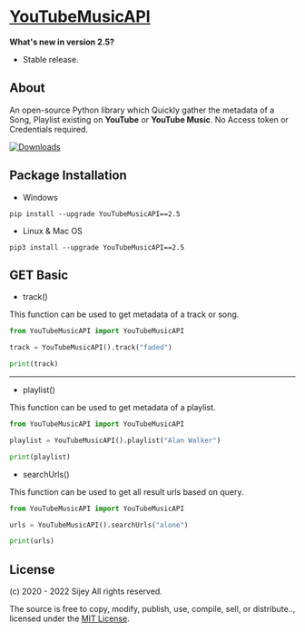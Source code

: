# [YouTubeMusicAPI](https://pypi.org/project/YouTubeMusicAPI/)

**What's new  in version 2.5?**

- Stable release.

## About
An open-source Python library which Quickly gather the metadata of a Song, Playlist existing on **YouTube** or **YouTube Music**. No Access token or Credentials required.

[![Downloads](https://static.pepy.tech/personalized-badge/youtubemusicapi?period=total&units=none&left_color=black&right_color=blue&left_text=Downloads)](https://pepy.tech/project/youtubemusicapi)

## Package Installation
- Windows

`pip install --upgrade YouTubeMusicAPI==2.5`

- Linux & Mac OS

`pip3 install --upgrade YouTubeMusicAPI==2.5`

## GET Basic 

- track()

This function can be used to get metadata of a track or song.

```python
from YouTubeMusicAPI import YouTubeMusicAPI

track = YouTubeMusicAPI().track("faded")

print(track)
```

<hr>

- playlist()

This function can be used to get metadata of a playlist.

```python
from YouTubeMusicAPI import YouTubeMusicAPI

playlist = YouTubeMusicAPI().playlist("Alan Walker")

print(playlist)
```

- searchUrls()

This function can be used to get all result urls based on query.

```python
from YouTubeMusicAPI import YouTubeMusicAPI

urls = YouTubeMusicAPI().searchUrls("alone")

print(urls)
```

## License

(c) 2020 - 2022 Sijey All rights reserved.

The source is free to copy, modify, publish, use, compile, sell, or distribute.., licensed under the [MIT License](https://mit-license.org/).
